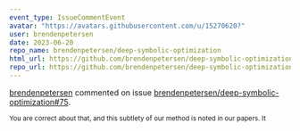 ```yaml
---
event_type: IssueCommentEvent
avatar: "https://avatars.githubusercontent.com/u/15270620?"
user: brendenpetersen
date: 2023-06-20
repo_name: brendenpetersen/deep-symbolic-optimization
html_url: https://github.com/brendenpetersen/deep-symbolic-optimization/issues/75
repo_url: https://github.com/brendenpetersen/deep-symbolic-optimization
---
```


<a href='https://github.com/brendenpetersen' target='_blank'>brendenpetersen</a> commented on issue <a href='https://github.com/brendenpetersen/deep-symbolic-optimization/issues/75' target='_blank'>brendenpetersen/deep-symbolic-optimization#75</a>.

<small>You are correct about that, and this subtlety of our method is noted in our papers. It